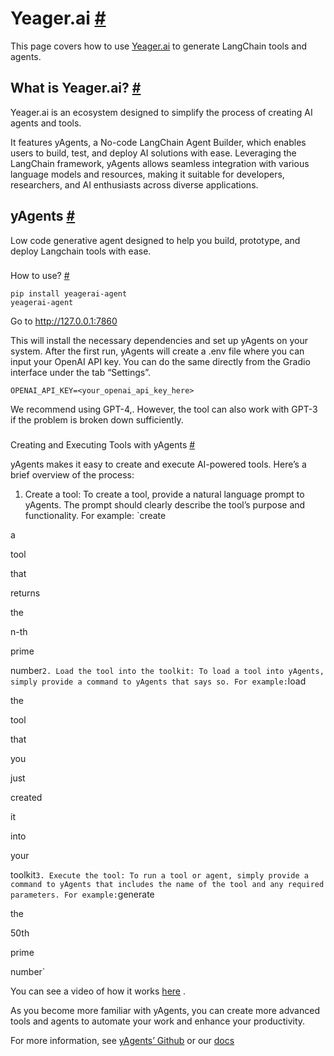 


 Yeager.ai
 [#](#yeager-ai "Permalink to this headline")
=========================================================



 This page covers how to use
 [Yeager.ai](https://yeager.ai) 
 to generate LangChain tools and agents.
 




 What is Yeager.ai?
 [#](#what-is-yeager-ai "Permalink to this headline")
--------------------------------------------------------------------------



 Yeager.ai is an ecosystem designed to simplify the process of creating AI agents and tools.
 



 It features yAgents, a No-code LangChain Agent Builder, which enables users to build, test, and deploy AI solutions with ease. Leveraging the LangChain framework, yAgents allows seamless integration with various language models and resources, making it suitable for developers, researchers, and AI enthusiasts across diverse applications.
 





 yAgents
 [#](#yagents "Permalink to this headline")
-----------------------------------------------------



 Low code generative agent designed to help you build, prototype, and deploy Langchain tools with ease.
 



### 
 How to use?
 [#](#how-to-use "Permalink to this headline")





```
pip install yeagerai-agent
yeagerai-agent

```




 Go to http://127.0.0.1:7860
 



 This will install the necessary dependencies and set up yAgents on your system. After the first run, yAgents will create a .env file where you can input your OpenAI API key. You can do the same directly from the Gradio interface under the tab “Settings”.
 



`OPENAI_API_KEY=<your_openai_api_key_here>`




 We recommend using GPT-4,. However, the tool can also work with GPT-3 if the problem is broken down sufficiently.
 




### 
 Creating and Executing Tools with yAgents
 [#](#creating-and-executing-tools-with-yagents "Permalink to this headline")



 yAgents makes it easy to create and execute AI-powered tools. Here’s a brief overview of the process:
 


1. Create a tool: To create a tool, provide a natural language prompt to yAgents. The prompt should clearly describe the tool’s purpose and functionality. For example:
 `create
 

 a
 

 tool
 

 that
 

 returns
 

 the
 

 n-th
 

 prime
 

 number`
2. Load the tool into the toolkit: To load a tool into yAgents, simply provide a command to yAgents that says so. For example:
 `load
 

 the
 

 tool
 

 that
 

 you
 

 just
 

 created
 

 it
 

 into
 

 your
 

 toolkit`
3. Execute the tool: To run a tool or agent, simply provide a command to yAgents that includes the name of the tool and any required parameters. For example:
 `generate
 

 the
 

 50th
 

 prime
 

 number`



 You can see a video of how it works
 [here](https://www.youtube.com/watch?v=KA5hCM3RaWE) 
 .
 



 As you become more familiar with yAgents, you can create more advanced tools and agents to automate your work and enhance your productivity.
 



 For more information, see
 [yAgents’ Github](https://github.com/yeagerai/yeagerai-agent) 
 or our
 [docs](https://yeagerai.gitbook.io/docs/general/welcome-to-yeager.ai) 







